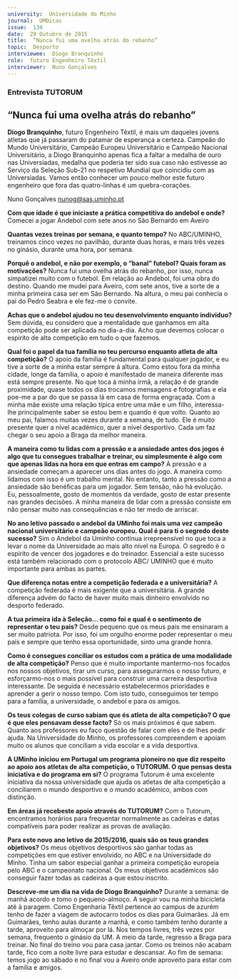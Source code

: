 ```yaml
---
university:  Universidade do Minho
journal:  UMDicas
issue:  134
date:  29 Outubro de 2015
title:  “Nunca fui uma ovelha atrás do rebanho”
topic:  Desporto
interviewee:  Diogo Branquinho
role:  futuro Engenheiro Têxtil
interviewer:  Nuno Gonçalves
---
```

 

 ### Entrevista TUTORUM 

 ## “Nunca fui uma ovelha atrás do rebanho”

 **Diogo Branquinho**, futuro Engenheiro Têxtil, é mais um daqueles jovens atletas que já passaram do patamar de esperança a certeza. Campeão do Mundo Universitário, Campeão Europeu Universitário e Campeão Nacional Universitário, a Diogo Branquinho apenas fica a faltar a medalha de ouro nas Universiadas, medalha que poderia ter sido sua caso não estivesse ao Serviço da Seleção Sub-21 no respetivo Mundial que coincidiu com as Universiadas. Vamos então conhecer um pouco melhor este futuro engenheiro que fora das quatro-linhas é um quebra-corações.

 Nuno Gonçalves 
 nunog@sas.uminho.pt 

 **Com que idade é que iniciaste a prática competitiva do andebol e onde?**
 Comecei a jogar Andebol com sete anos no São Bernardo em Aveiro 
 
 **Quantas vezes treinas por semana, e quanto tempo?**
 No ABC/UMINHO, treinamos cinco vezes no pavilhão, durante duas horas, e mais três vezes no ginásio, durante uma hora, por semana.
 
 **Porquê o andebol, e não por exemplo, o “banal” futebol? Quais foram as motivações?**
 Nunca fui uma ovelha atrás do rebanho, por isso, nunca simpatizei muito com o futebol. Em relação ao Andebol, foi uma obra do destino. Quando me mudei para Aveiro, com sete anos, tive a sorte de a minha primeira casa ser em São Bernardo. Na altura, o meu pai conhecia o pai do Pedro Seabra e ele fez-me o convite.
 
 **Achas que o andebol ajudou no teu desenvolvimento enquanto indivíduo?**
 Sem dúvida, eu considero que a mentalidade que ganhamos em alta competição pode ser aplicada no dia-a-dia. Acho que devemos colocar o espirito de alta competição em tudo o que fazemos.
 
 **Qual foi o papel da tua família no teu percurso enquanto atleta de alta competição?**
 O apoio da família é fundamental para qualquer jogador, e eu tive a sorte de a minha estar sempre á altura. Como estou fora da minha cidade, longe da família, o apoio é manifestado de maneira diferente mas está sempre presente. No que toca á minha irmã, a relação é de grande proximidade, quase todos os dias trocamos mensagens e fotografias e ela poe-me a par do que se passa lá em casa de forma engraçada. Com a minha mãe existe uma relação típica entre uma mãe e um filho, interessa-lhe principalmente saber se estou bem e quando é que volto. Quanto ao meu pai, falamos muitas vezes durante a semana, de tudo. Ele é muito presente quer a nível académico, quer a nível desportivo. Cada um faz chegar o seu apoio a Braga da melhor maneira.
 
 **A maneira como tu lidas com a pressão e a ansiedade antes dos jogos é algo que tu consegues trabalhar e treinar, ou simplesmente é algo com que apenas lidas na hora em que entras em campo?**
 A pressão e a ansiedade começam a aparecer uns dias antes do jogo. A maneira como lidamos com isso é um trabalho mental. No entanto, tanto a pressão como a ansiedade são benéficas para um jogador. Sem tensão, não há evolução. Eu, pessoalmente, gosto de momentos da verdade, gosto de estar presente nas grandes decisões. A minha maneira de lidar com a pressão consiste em não pensar muito nas consequências e não ter medo de arriscar.
 
 **No ano letivo passado o andebol da UMinho foi mais uma vez campeão nacional universitário e campeão europeu. Qual é para ti o segredo deste sucesso?**
 Sim o Andebol da Uminho contínua irrepreensível no que toca a levar o nome da Universidade ao mais alto nível na Europa. O segredo é o espírito de vencer dos jogadores e do treinador. Essencial a este sucesso está também relacionado com o protocolo ABC/ UMINHO que é muito importante para ambas as partes.
 
 **Que diferença notas entre a competição federada e a universitária?**
 A competição federada é mais exigente que a universitária. A grande diferença advém do facto de haver muito mais dinheiro envolvido no desporto federado.
 
 **A tua primeira ida à Seleção… como foi e qual é o sentimento de representar o teu pais?**
 Desde pequeno que os meus pais me ensinaram a ser muito patriota. Por isso, foi um orgulho enorme poder representar o meu país e sempre que tenho essa oportunidade, sinto uma grande honra.
 
 **Como é consegues conciliar os estudos com a prática de uma modalidade de alta competição?**
 Penso que é muito importante mantermo-nos focados nos nossos objetivos, tirar um curso, para assegurarmos o nosso futuro, e esforçarmo-nos o mais possível para construir uma carreira desportiva interessante. De seguida é necessário estabelecermos prioridades e aprender a gerir o nosso tempo. Com isto tudo, conseguimos ter tempo para a família, a universidade, o andebol e para os amigos.

 **Os teus colegas de curso sabiam que és atleta de alta competição? O que é que eles pensavam desse facto?**
 Só os mais próximos é que sabem. Quanto aos professores eu faço questão de falar com eles e de lhes pedir ajuda. Na Universidade do Minho, os professores compreendem e apoiam muito os alunos que conciliam a vida escolar e a vida desportiva.
 
 **A UMinho iniciou em Portugal um programa pioneiro no que diz respeito ao apoio aos atletas de alta competição, o TUTORUM. O que pensas desta iniciativa e do programa em si?**
 O programa Tutorum é uma excelente iniciativa da nossa universidade que ajuda os atletas de alta competição a conciliarem o mundo desportivo e o mundo académico, ambos com distinção.

 **Em áreas já recebeste apoio através do TUTORUM?**
 Com o Tutorum, encontramos horários para frequentar normalmente as cadeiras e datas compatíveis para poder realizar as provas de avaliação.
 
 **Para este novo ano letivo de 2015/2016, quais são os teus grandes objetivos?**
 Os meus objetivos desportivos são ganhar todas as competições em que estiver envolvido, no ABC e na Universidade do Minho. Tinha um sabor especial ganhar a primeira competição europeia pelo ABC e o campeonato nacional. Os meus objetivos académicos são conseguir fazer todas as cadeiras a que estou inscrito.
 
 **Descreve-me um dia na vida de Diogo Branquinho?**
 Durante a semana: de manhã acordo e tomo o pequeno-almoço. A seguir vou na minha bicicleta até à paragem. Como Engenharia Têxtil pertence ao campus de azurém tenho de fazer a viagem de autocarro todos os dias para Guimarães. Já em Guimarães, tenho aulas durante a manhã, e como também tenho durante a tarde, aproveito para almoçar por lá.
 Nos tempos livres, três vezes por semana, frequento o ginásio da UM. A meio da tarde, regresso a Braga para treinar. No final do treino vou para casa jantar.
 Como os treinos não acabam tarde, fico com a noite livre para estudar e descansar. Ao fim de semana: temos jogo ao sábado e no final vou a Aveiro onde aproveito para estar com a família e amigos.


